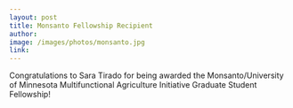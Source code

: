 ```yaml
---
layout: post
title: Monsanto Fellowship Recipient
author: 
image: /images/photos/monsanto.jpg
link: 
---
```


Congratulations to Sara Tirado for being awarded the Monsanto/University of Minnesota Multifunctional Agriculture Initiative Graduate Student Fellowship! 
